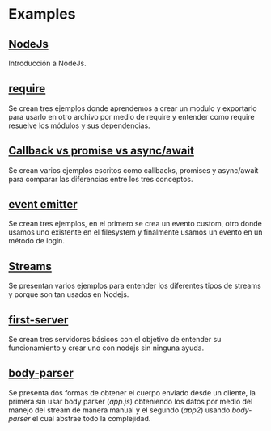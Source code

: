# Examples

## [NodeJs](https://jhonny111s.github.io/code-of-toth/nodejs/course/2020/05/13/nodejs.html)

Introducción a NodeJs.

## [require](https://jhonny111s.github.io/code-of-toth/nodejs/course/2020/05/14/module.html)

Se crean tres ejemplos donde aprendemos a crear un modulo y exportarlo para usarlo en otro archivo por medio de require y entender como require resuelve los módulos y sus dependencias.

## [Callback vs promise vs async/await](https://jhonny111s.github.io/code-of-toth/nodejs/course/2020/06/24/async.html)

Se crean varios ejemplos escritos como callbacks, promises y async/await para comparar las diferencias entre los tres conceptos.

## [event emitter](https://jhonny111s.github.io/code-of-toth/nodejs/course/2020/05/09/event-emitter.html)

Se crean tres ejemplos, en el primero se crea un evento custom, otro donde usamos uno existente en el filesystem y finalmente usamos un evento en un método de login.

## [Streams](https://jhonny111s.github.io/code-of-toth/nodejs/course/2020/05/11/streams.html)

Se presentan varios ejemplos para entender los diferentes tipos de streams y  porque son tan usados en Nodejs.

## [first-server](https://jhonny111s.github.io/code-of-toth/nodejs/course/2020/05/06/first-server.html)

Se crean tres servidores básicos con el objetivo de entender su funcionamiento y crear uno con nodejs sin ninguna ayuda.

## [body-parser](https://jhonny111s.github.io/code-of-toth/nodejs/course/2019/05/25/body-parser.html)

Se presenta dos formas de obtener el cuerpo enviado desde un cliente, la primera sin usar body parser (*app.js*) obteniendo los datos por medio del manejo del stream de manera manual y el segundo (*app2*) usando *body-parser* el cual abstrae todo la complejidad.
